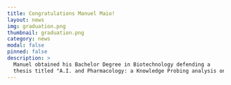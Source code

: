 ```yaml
---
title: Congratulations Manuel Maio!
layout: news
img: graduation.png
thumbnail: graduation.png
category: news
modal: false
pinned: false
description: >
  Manuel obtained his Bachelor Degree in Biotechnology defending a
  thesis titled "A.I. and Pharmacology: a Knowledge Probing analysis on DeepSeek".
---
```

